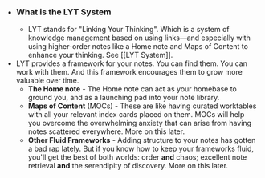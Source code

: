- ### What is the LYT System
    - LYT stands for "Linking Your Thinking". Which is a system of knowledge management based on using links—and especially with using higher-order notes like a Home note and Maps of Content to enhance your thinking. See [[LYT System]].
- LYT provides a framework for your notes. You can find them. You can work with them. And this framework encourages them to grow more valuable over time.
    - **The Home note** - The Home note can act as your homebase to ground you, and as a launching pad into your note library.
    - **Maps of Content** (MOCs) - These are like having curated worktables with all your relevant index cards placed on them. MOCs will help you overcome the overwhelming anxiety that can arise from having notes scattered everywhere. More on this later.
    - **Other Fluid Frameworks** - Adding structure to your notes has gotten a bad rap lately. But if you know how to keep your frameworks fluid, you'll get the best of both worlds: order __and__ chaos; excellent note retrieval __and__ the serendipity of discovery. More on this later.
